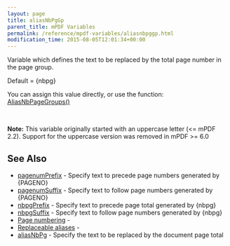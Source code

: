 ```yaml
---
layout: page
title: aliasNbPgGp
parent_title: mPDF Variables
permalink: /reference/mpdf-variables/aliasnbpggp.html
modification_time: 2015-08-05T12:01:34+00:00
---
```




<p>Variable which defines the text to be replaced by the total page number in the page group.</p>
<p>Default = {nbpg}</p>
<p>You can assign this value directly, or use the function: <a href="{{ "/reference/mpdf-functions/aliasnbpagegroups.html" | prepend: site.baseurl }}">AliasNbPageGroups()</a>&nbsp;</p>
<p>&nbsp;</p>

<div class="alert alert-info" role="alert"><strong>Note:</strong> This variable originally started with an uppercase letter (&lt;= mPDF 2.2). Support for the uppercase version was removed in mPDF &gt;= 6.0</div>
<h2>See Also</h2>
<ul>
<li class="manual_boxlist"><a href="{{ "/reference/mpdf-variables/pagenumprefix.html" | prepend: site.baseurl }}">pagenumPrefix</a> - Specify text to precede page numbers generated by {PAGENO}</li>
<li class="manual_boxlist"><a href="{{ "/reference/mpdf-variables/pagenumsuffix.html" | prepend: site.baseurl }}">pagenumSuffix</a> - Specify text to follow page numbers generated by {PAGENO}</li>
<li class="manual_boxlist"><a href="{{ "/reference/mpdf-variables/nbpgprefix.html" | prepend: site.baseurl }}">nbpgPrefix</a> - Specify text to precede page total generated by {nbpg}</li>
<li class="manual_boxlist"><a href="{{ "/reference/mpdf-variables/nbpgsuffix.html" | prepend: site.baseurl }}">nbpgSuffix</a> - Specify text to follow page numbers generated by {nbpg}</li>
<li class="manual_boxlist"><a href="{{ "/paging/page-numbering.html" | prepend: site.baseurl }}">Page numbering</a> - </li>
<li class="manual_boxlist"><a href="{{ "/what-else-can-i-do/replaceable-aliases.html" | prepend: site.baseurl }}">Replaceable aliases</a> -&nbsp;</li>
<li class="manual_boxlist"><a href="{{ "/reference/mpdf-variables/aliasnbpg.html" | prepend: site.baseurl }}">aliasNbPg</a> - Specify the text to be replaced by the document page total</li>
</ul>
